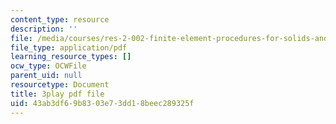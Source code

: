 ```yaml
---
content_type: resource
description: ''
file: /media/courses/res-2-002-finite-element-procedures-for-solids-and-structures-spring-2010/43ab3df69b8303e73dd18beec289325f_ieV1yZ1l7-c.pdf
file_type: application/pdf
learning_resource_types: []
ocw_type: OCWFile
parent_uid: null
resourcetype: Document
title: 3play pdf file
uid: 43ab3df6-9b83-03e7-3dd1-8beec289325f
---
```

